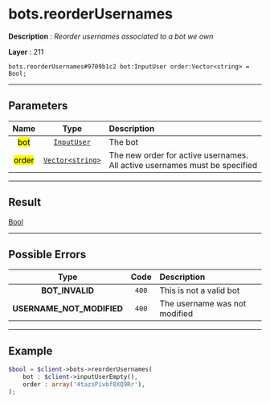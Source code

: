 # bots.reorderUsernames

**Description** : *Reorder usernames associated to a bot we own*

**Layer** : 211

```tl
bots.reorderUsernames#9709b1c2 bot:InputUser order:Vector<string> = Bool;
```

---

## Parameters

| Name | Type | Description |
| :---: | :---: | :--- |
| <mark>bot</mark> | [`InputUser`](type/InputUser) | The bot |
| <mark>order</mark> | [`Vector<string>`](type/string) | The new order for active usernames. All active usernames must be specified |

---

## Result

[Bool](type/Bool)

---

## Possible Errors

| Type | Code | Description |
| :---: | :---: | :--- |
| **BOT_INVALID** | `400` | This is not a valid bot |
| **USERNAME_NOT_MODIFIED** | `400` | The username was not modified |

---

## Example

```php
$bool = $client->bots->reorderUsernames(
	bot : $client->inputUserEmpty(),
	order : array('4tazsPivbf8XQ9Rr'),
);
```